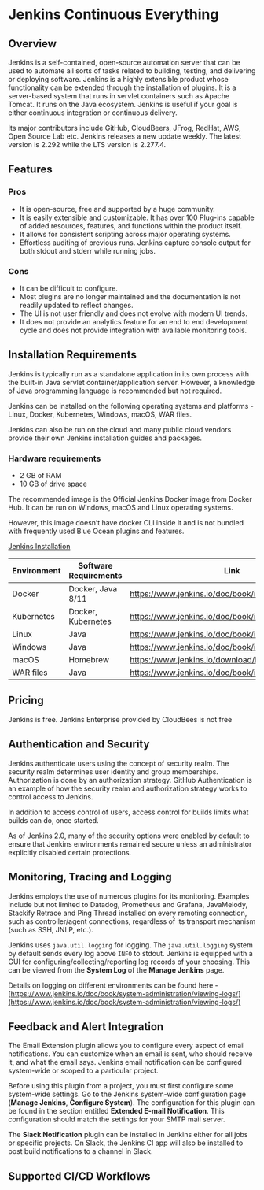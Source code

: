 # Jenkins Continuous Everything

## Overview

Jenkins is a self-contained, open-source automation server that can be used to automate all sorts of tasks related to building, testing, and delivering or deploying software. Jenkins is a highly extensible product whose functionality can be extended through the installation of plugins. It is a server-based system that runs in servlet containers such as Apache Tomcat. It runs on the Java ecosystem. Jenkins is useful if your goal is either continuous integration or continuous delivery. 

Its major contributors include GitHub, CloudBeers, JFrog, RedHat, AWS, Open Source Lab etc. Jenkins releases a new update weekly. The latest version is 2.292 while the LTS version is 2.277.4.

## Features

### Pros

- It is open-source, free and supported by a huge community.
- It is easily extensible and customizable. It has over 100 Plug-ins capable of added resources, features, and functions within the product itself.
- It allows for consistent scripting across major operating systems.
- Effortless auditing of previous runs. Jenkins capture console output for both stdout and stderr while running jobs.

### Cons

- It can be difficult to configure.
- Most plugins are no longer maintained and the documentation is not readily updated to reflect changes.
- The UI is not user friendly and does not evolve with modern UI trends.
- It does not provide an analytics feature for an end to end development cycle and does not provide integration with available monitoring tools.

## Installation Requirements

Jenkins is typically run as a standalone application in its own process with the built-in Java servlet container/application server. However, a knowledge of Java programming language is recommended but not required.

Jenkins can be installed on the following operating systems and platforms - Linux, Docker, Kubernetes, Windows, macOS, WAR files.

Jenkins can also be run on the cloud and many public cloud vendors provide their own Jenkins installation guides and packages.

### Hardware requirements

- 2 GB of RAM
- 10 GB of drive space

The recommended image is the Official Jenkins Docker image from Docker Hub. It can be run on Windows, macOS and Linux operating systems.

However, this image doesn’t have docker CLI inside it and is not bundled with frequently used Blue Ocean plugins and features.

[Jenkins Installation](https://www.notion.so/5c70ecc3ab734031ac9ccb4733149011)

|  Environment | Software Requirements |  Link          
| -----------  | --------------------  | --------------
| Docker       |   Docker, Java 8/11   | https://www.jenkins.io/doc/book/installing/docker/
| Kubernetes   |   Docker, Kubernetes  | https://www.jenkins.io/doc/book/installing/kubernetes/
| Linux        |  Java                 | https://www.jenkins.io/doc/book/installing/linux
| Windows      |  Java                 | https://www.jenkins.io/doc/book/installing/windows
| macOS        | Homebrew              | https://www.jenkins.io/download/lts/macos/
| WAR files    | Java                  | https://www.jenkins.io/doc/book/installing/war-file/


## Pricing

Jenkins is free. Jenkins Enterprise provided by CloudBees is not free

## Authentication and Security

Jenkins authenticate users using the concept of security realm. The security realm determines user identity and group memberships. Authorization is done by an authorization strategy. GitHub Authentication is an example of how the security realm and authorization strategy works to control access to Jenkins.

In addition to access control of users, access control for builds limits what builds can do, once started.

As of Jenkins 2.0, many of the security options were enabled by default to ensure that Jenkins environments remained secure unless an administrator explicitly disabled certain protections.

## Monitoring, Tracing and Logging

Jenkins employs the use of numerous plugins for its monitoring. Examples include but not limited to Datadog, Prometheus and Grafana, JavaMelody, Stackify Retrace and Ping Thread installed on every remoting connection, such as controller/agent connections, regardless of its transport mechanism (such as SSH, JNLP, etc.).

Jenkins uses `java.util.logging` for logging. The `java.util.logging` system by default sends every log above `INFO` to stdout. Jenkins is equipped with a GUI for configuring/collecting/reporting log records of your choosing. This can be viewed from the **System Log**  of the **Manage Jenkins**  page. 

Details on logging on different environments can be found here - [https://www.jenkins.io/doc/book/system-administration/viewing-logs/](https://www.jenkins.io/doc/book/system-administration/viewing-logs/)

## Feedback and Alert Integration

The Email Extension plugin allows you to configure every aspect of email notifications. You can customize when an email is sent, who should receive it, and what the email says. Jenkins email notification can be configured system-wide or scoped to a particular project. 

Before using this plugin from a project, you must first configure some system-wide settings. Go to the Jenkins system-wide configuration page (**Manage Jenkins**, **Configure System**). The configuration for this plugin can be found in the section entitled **Extended E-mail Notification**. This configuration should match the settings for your SMTP mail server.

The **Slack Notification** plugin can be installed in Jenkins either for all jobs or specific projects. On Slack, the Jenkins CI app will also be installed to post build notifications to a channel in Slack.

## Supported CI/CD Workflows